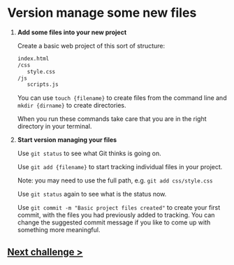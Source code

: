 # Version manage some new files

1) **Add some files into your new project**

	Create a basic web project of this sort of structure:

	```bash
	index.html
	/css
	   style.css
	/js
	   scripts.js
	```

	You can use `touch {filename}` to create files from the command line and `mkdir {dirname}` to create directories. 

	When you run these commands take care that you are in the right directory in your terminal.

1) **Start version managing your files**

	Use `git status` to see what Git thinks is going on.

	Use `git add {filename}` to start tracking individual files in your project.

	Note: you may need to use the full path, e.g. `git add css/style.css`

	Use `git status` again to see what is the status now.

	Use `git commit -m "Basic project files created"` to create your first commit, with the files you had previously added to tracking. You can change the suggested commit message if you like to come up with something more meaningful.

## [Next challenge >](03-changes.md)
